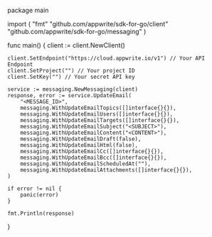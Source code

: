 package main

import (
    "fmt"
    "github.com/appwrite/sdk-for-go/client"
    "github.com/appwrite/sdk-for-go/messaging"
)

func main() {
    client := client.NewClient()

    client.SetEndpoint("https://cloud.appwrite.io/v1") // Your API Endpoint
    client.SetProject("") // Your project ID
    client.SetKey("") // Your secret API key

    service := messaging.NewMessaging(client)
    response, error := service.UpdateEmail(
        "<MESSAGE_ID>",
        messaging.WithUpdateEmailTopics([]interface{}{}),
        messaging.WithUpdateEmailUsers([]interface{}{}),
        messaging.WithUpdateEmailTargets([]interface{}{}),
        messaging.WithUpdateEmailSubject("<SUBJECT>"),
        messaging.WithUpdateEmailContent("<CONTENT>"),
        messaging.WithUpdateEmailDraft(false),
        messaging.WithUpdateEmailHtml(false),
        messaging.WithUpdateEmailCc([]interface{}{}),
        messaging.WithUpdateEmailBcc([]interface{}{}),
        messaging.WithUpdateEmailScheduledAt(""),
        messaging.WithUpdateEmailAttachments([]interface{}{}),
    )

    if error != nil {
        panic(error)
    }

    fmt.Println(response)
}
